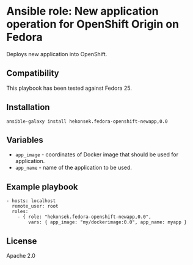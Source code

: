 # Ansible role: New application operation for OpenShift Origin on Fedora

Deploys new application into OpenShift.

## Compatibility

This playbook has been tested against Fedora 25.

## Installation 

    ansible-galaxy install hekonsek.fedora-openshift-newapp,0.0

## Variables

- `app_image` - coordinates of Docker image that should be used for application.
- `app_name` - name of the application to be used.

## Example playbook

    - hosts: localhost
      remote_user: root
      roles:
        - { role: "hekonsek.fedora-openshift-newapp,0.0",
            vars: { app_image: "my/dockerimage:0.0", app_name: myapp }

## License

Apache 2.0

